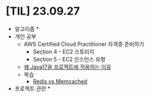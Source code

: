 # [TIL] 23.09.27

* 알고리즘
  * 
* 개인 공부
  * AWS Certified Cloud Practitioner 자격증 준비하기
    * Section 4 - EC2 스토리지
    * Section 5 - EC2 인스턴스 유형
  * [왜 Java17을 프로젝트에 적용하는 이유]()
  * 복습
    * [Redis vs Memcached](../database_study/redis_and_memcached.md)
* 프로젝트 관련
  * 